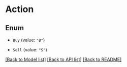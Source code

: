 # Action

## Enum


* `Buy` (value: `"B"`)

* `Sell` (value: `"S"`)


[[Back to Model list]](../README.md#documentation-for-models) [[Back to API list]](../README.md#documentation-for-api-endpoints) [[Back to README]](../README.md)



